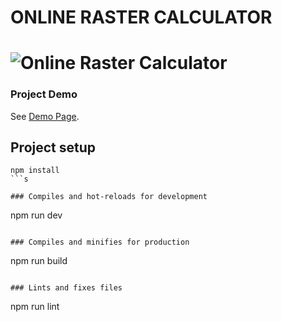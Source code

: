 # ONLINE RASTER CALCULATOR

![Online Raster Calculator](https://static.wixstatic.com/media/638a67_3e66e3d4ddb8465b9062d7f61aafe475~mv2.gif)
======
### Project Demo
See [Demo Page](https://rastercalculator.gislayer.com/).

## Project setup
```
npm install
```s

### Compiles and hot-reloads for development
```
npm run dev
```

### Compiles and minifies for production
```
npm run build
```

### Lints and fixes files
```
npm run lint
```
